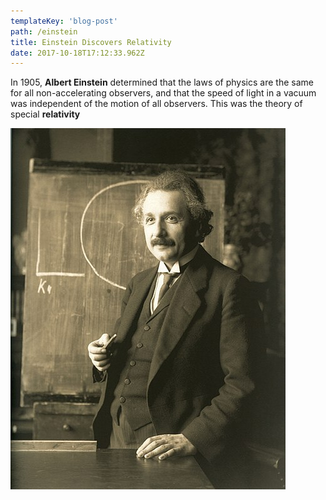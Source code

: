 ```yaml
---
templateKey: 'blog-post'
path: /einstein
title: Einstein Discovers Relativity
date: 2017-10-18T17:12:33.962Z
---
```

In 1905, **Albert Einstein** determined that the laws of physics are the same for all non-accelerating observers, and that the speed of light in a vacuum was independent of the motion of all observers. This was the theory of special **relativity**



![einstein](img/einstein.jpg)
